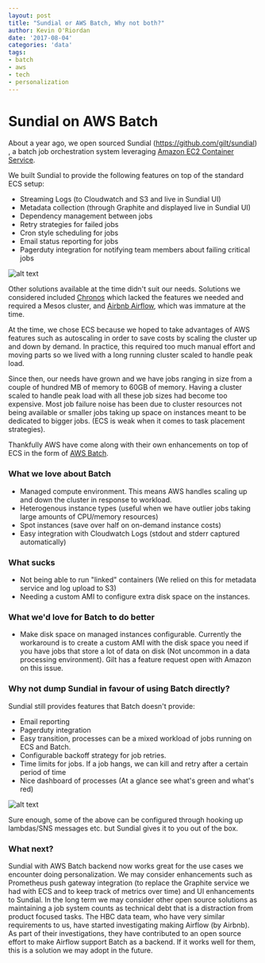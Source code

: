 ```yaml
---
layout: post
title: "Sundial or AWS Batch, Why not both?"
author: Kevin O'Riordan
date: '2017-08-04'
categories: 'data'
tags:
- batch
- aws
- tech
- personalization
---
```


# Sundial on AWS Batch


About a year ago, we open sourced Sundial (https://github.com/gilt/sundial) , a batch job orchestration system leveraging [Amazon EC2 Container Service](https://aws.amazon.com/ecs/).

We built Sundial to provide the following features on top of the standard ECS setup:

 - Streaming Logs (to Cloudwatch and S3 and live in Sundial UI)
 - Metadata collection (through Graphite and displayed live in Sundial UI)
 - Dependency management between jobs
 - Retry strategies for failed jobs
 - Cron style scheduling for jobs
 - Email status reporting for jobs
 - Pagerduty integration for notifying team members about failing critical jobs

![alt text](http://i.imgur.com/RUZHLdI.png "Sundial DAG")

 Other solutions available at the time didn't suit our needs. Solutions we considered included [Chronos](https://mesos.github.io/chronos/) which lacked the features we needed and required a Mesos cluster, and [Airbnb Airflow](http://airbnb.io/projects/airflow/), which was immature at the time.

 At the time, we chose ECS because we hoped to take advantages of AWS features such as autoscaling in order to save costs
 by scaling the cluster up and down by demand. In practice, this required too much manual effort and moving parts so we lived with a long running cluster
 scaled to handle peak load.

 Since then, our needs have grown and we have jobs ranging in size from a couple of hundred MB of memory to 60GB of memory. Having a cluster scaled
 to handle peak load with all these job sizes had become too expensive. Most job failure noise has been due to cluster resources not being available or smaller jobs taking up space on instances meant to be dedicated to bigger jobs. (ECS is weak when it comes to task placement strategies).

 Thankfully AWS have come along with their own enhancements on top of ECS in the form of [AWS Batch](https://aws.amazon.com/batch/).


### What we love about Batch

  - Managed compute environment. This means AWS handles scaling up and down the cluster in response to workload.
  - Heterogenous instance types (useful when we have outlier jobs taking large amounts of CPU/memory resources)
  - Spot instances (save over half on on-demand instance costs)
  - Easy integration with Cloudwatch Logs (stdout and stderr captured automatically)

### What sucks

  - Not being able to run "linked" containers (We relied on this for metadata service and log upload to S3)
  - Needing a custom AMI to configure extra disk space on the instances.

### What we'd love for Batch to do better
  - Make disk space on managed instances configurable.
   Currently the workaround is to create a custom AMI with the disk space you need if you have jobs that store a lot of data on disk (Not uncommon in a data processing environment). 
   Gilt has a feature request open with Amazon on this issue.


### Why not dump Sundial in favour of using Batch directly?

Sundial still provides features that Batch doesn't provide:
 - Email reporting
 - Pagerduty integration
 - Easy transition, processes can be a mixed workload of jobs running on ECS and Batch.
 - Configurable backoff strategy for job retries.
 - Time limits for jobs. If a job hangs, we can kill and retry after a certain period of time
 - Nice dashboard of processes (At a glance see what's green and what's red)

 ![alt text](http://i.imgur.com/PAeqBJH.png "Sundial dashboard")

 Sure enough, some of the above can be configured through hooking up lambdas/SNS messages etc. but Sundial gives it to you out of the box.

 ### What next?

 Sundial with AWS Batch backend now works great for the use cases we encounter doing personalization. We may consider enhancements such as Prometheus push gateway integration (to replace the Graphite service we had with ECS and to keep track of metrics over time) and UI enhancements to Sundial. In the long term we may consider other open source solutions as maintaining a job system counts as technical debt that
 is a distraction from product focused tasks. The HBC data team, who have very similar requirements to us, have started investigating making Airflow (by Airbnb). As part of their investigations, they have contributed to an open source effort to make Airflow support Batch as a backend. If it works well for them, this is a solution we may adopt in the future.
